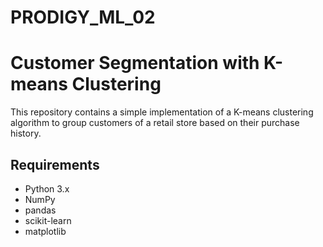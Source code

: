 # PRODIGY_ML_02
# Customer Segmentation with K-means Clustering

This repository contains a simple implementation of a K-means clustering algorithm to group customers of a retail store based on their purchase history.

## Requirements

- Python 3.x
- NumPy
- pandas
- scikit-learn
- matplotlib

